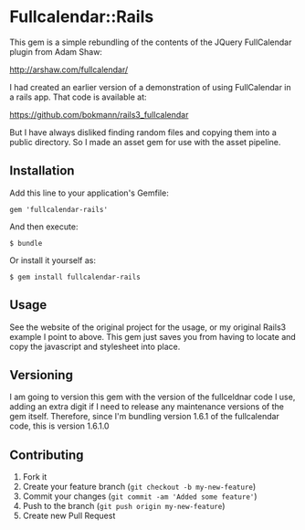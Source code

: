 # Fullcalendar::Rails

This gem is a simple rebundling of the contents of the JQuery FullCalendar plugin from Adam Shaw:

http://arshaw.com/fullcalendar/

I had created an earlier version of a demonstration of using FullCalendar in a rails app.  That code is available at:

https://github.com/bokmann/rails3_fullcalendar

But I have always disliked finding random files and copying them into a public directory.  So I made an asset gem for use with the asset pipeline.


## Installation

Add this line to your application's Gemfile:

    gem 'fullcalendar-rails'

And then execute:

    $ bundle

Or install it yourself as:

    $ gem install fullcalendar-rails

## Usage

See the website of the original project for the usage, or my original Rails3 example I point to above.  This gem just saves you from having to locate and copy the javascript and stylesheet into place.

## Versioning

I am going to version this gem with the version of the fullceldnar code I use, adding an extra digit if I need to release any maintenance versions of the gem itself.  Therefore, since I'm bundling version 1.6.1 of the fullcalendar code, this is version 1.6.1.0


## Contributing

1. Fork it
2. Create your feature branch (`git checkout -b my-new-feature`)
3. Commit your changes (`git commit -am 'Added some feature'`)
4. Push to the branch (`git push origin my-new-feature`)
5. Create new Pull Request
